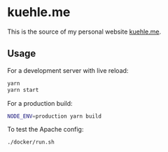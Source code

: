# kuehle.me

This is the source of my personal website [kuehle.me](https://kuehle.me).

## Usage

For a development server with live reload:

```sh
yarn
yarn start
```

For a production build:

```sh
NODE_ENV=production yarn build
```

To test the Apache config:

```sh
./docker/run.sh
```
